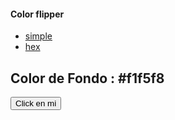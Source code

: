 <Doctype>
<html long="es">
<Head>
<meta charset="utf-8">
<title> Botón de colores </title>
<link rel="stylesheet"estilos.css">
</Head>
<Body>
 <nau>
  <di class="nau-center">
  <H4>Color flipper</H4>
  <ul class="nau-links">
    <li><a href="indice.html">simple</a>
    <li><a href="hexadecimal.html">hex</a>
  </ul>
 </div>
</nau>
<main>
 <div class="container">
  <H2>Color de Fondo : <span class="color">#f1f5f8</span></H2>
  <button class="btn btn-hero" id="btn">Click en mi</button>
 </div>
</main>
<script scr="aplicacion.js"></script>
</Body>
</Html>
 
